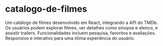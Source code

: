 # catalogo-de-filmes
Um catálogo de filmes desenvolvido em React, integrando a API do TMDb. Os usuários podem explorar filmes, ver detalhes como sinopse e elenco, e assistir trailers. Funcionalidades incluem pesquisa, favoritos e avaliações. Responsivo e interativo para uma ótima experiência do usuário.
